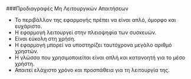 ###Προδιαγραφές Μη Λειτουργικών Απαιτήσεων
* Το περιβάλλον της εφαρμογής πρέπει να είναι απλό, όμορφο και ευχάριστο.
* Η εφαρμογή λειτουργεί στην πλειοψηφία των συσκευών.
* Είναι εύκολη στη χρήση.
* Η εφαρμογή μπορεί να υποστηρίζει ταυτόχρονα μεγάλο αριθμό χρηστών.
* Η γλώσσα που χρησιμοποιείται είναι απλή και κατανοητή για το μέσο χρήστη.
* Απαιτεί ελάχιστο χρόνο και προσπάθεια για τη λειτουργία της.